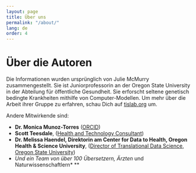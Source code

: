 ```yaml
---
layout: page
title: Über uns
permalink: "/about/"
lang: de
order: 4
---
```

# Über die Autoren 

Die Informationen wurden ursprünglich von Julie McMurry zusammengestellt. Sie  ist Juniorprofessorin an der Oregon State University in der Abteilung für öffentliche Gesundheit. Sie erforscht seltene genetisch bedingte Krankheiten mithilfe von Computer-Modellen. Um mehr über die Arbeit ihrer Gruppe zu erfahren, schau Dich auf [tislab.org](http://tislab.org/) um. 

 Andere Mitwirkende sind: 

 - **Dr. Monica Munoz-Torres** ([ORCID](https://orcid.org/0000-0001-8430-6039))
- **Scott Teesdale**, ([Health and Technology Consultant](https://www.linkedin.com/in/scottteesdale/))
- **Dr. Melissa Haendel, Direktorin am Center for Data to Health, Oregon Health & Science University**, ([Director of Translational Data Science, Oregon State University](https://tislab.org/))
- **Und ein Team von über 100 Übersetzern*, Ärzten* und Naturwissenschaftlern* **
